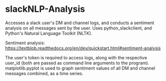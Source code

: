 # slackNLP-Analysis

Accesses a slack user's DM and channel logs, and conducts a sentiment analysis on all messages sent by the user. Uses python_slackclient, and Python's Natural Language Toolkit (NLTK). 

Sentiment analysis: https://textblob.readthedocs.org/en/dev/quickstart.html#sentiment-analysis

The user's token is required to access logs, along with the respective user_id (both are passed as command line arguments to the program). matplotlib.pyplot is used to graph sentiment values of all DM and channel messages combined, as a time series. 
